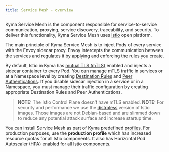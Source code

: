 ```yaml
---
title: Service Mesh - overview
---
```


Kyma Service Mesh is the component responsible for service-to-service communication, proxying, service discovery, traceability, and security. To deliver this functionality, Kyma Service Mesh uses [Istio](https://istio.io/docs/concepts/what-is-istio/) open platform.

The main principle of Kyma Service Mesh is to inject Pods of every service with the Envoy sidecar proxy. Envoy intercepts the communication between the services and regulates it by applying and enforcing the rules you create.

By default, Istio in Kyma has [mutual TLS (mTLS)](https://istio.io/docs/concepts/security/#mutual-tls-authentication) enabled and injects a sidecar container to every Pod. You can manage mTLS traffic in services or at a Namespace level by creating [Destination Rules](https://istio.io/docs/reference/config/networking/destination-rule/) and [Peer Authentications](https://istio.io/docs/tasks/security/authentication/authn-policy/). If you disable sidecar injection in a service or in a Namespace, you must manage their traffic configuration by creating appropriate Destination Rules and Peer Authentications.

> **NOTE:** The Istio Control Plane doesn't have mTLS enabled.
> **NOTE:** For security and performance we use the [distroless](https://istio.io/docs/ops/configuration/security/harden-docker-images/) version of Istio images. Those images are not Debian-based and are slimmed down to reduce any potential attack surface and increase startup time.

You can install Service Mesh as part of Kyma predefined [profiles](/root/kyma/#installation-overview-profiles). For production purposes, use the **production profile** which has increased resource quotas for all Istio components. It also has Horizontal Pod Autoscaler (HPA) enabled for all Istio components.
